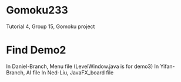 # Gomoku233
Tutorial 4, Group 15, Gomoku project

# Find Demo2
In Daniel-Branch, Menu file (LevelWindow.java is for demo3)
In Yifan-Branch, AI file
In Ned-Liu, JavaFX_board file
